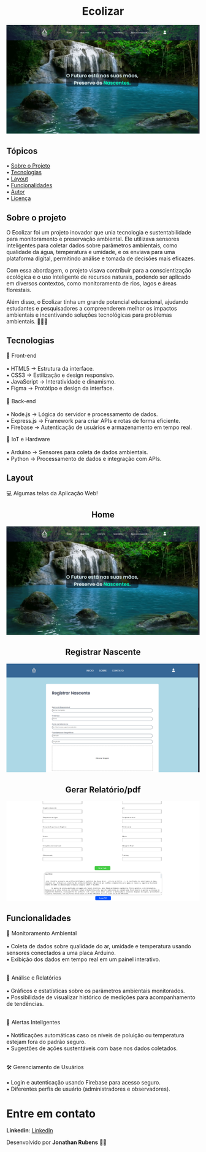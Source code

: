 <div align="center">
<h1>Ecolizar</h1>
  <img src="./.github/home.png" alt="Projeto" />
</div>

## Tópicos

<div>
 • <a href="#-sobre-o-projeto">Sobre o Projeto</a> </br>
 • <a href="#-tecnologias">Tecnologias</a> </br>
 • <a href="#-layout">Layout</a> </br>
 • <a href="#-funcionalidades">Funcionalidades</a> </br>
 • <a href="#-autor">Autor</a> </br>
 • <a href="#user-content--licença">Licença</a></br>
</div>

## Sobre o projeto  

O Ecolizar foi um projeto inovador que unia tecnologia e sustentabilidade para monitoramento e preservação ambiental. Ele utilizava sensores inteligentes para coletar dados sobre parâmetros ambientais, como qualidade da água, temperatura e umidade, e os enviava para uma plataforma digital, permitindo análise e tomada de decisões mais eficazes.

Com essa abordagem, o projeto visava contribuir para a conscientização ecológica e o uso inteligente de recursos naturais, podendo ser aplicado em diversos contextos, como monitoramento de rios, lagos e áreas florestais.

Além disso, o Ecolizar tinha um grande potencial educacional, ajudando estudantes e pesquisadores a compreenderem melhor os impactos ambientais e incentivando soluções tecnológicas para problemas ambientais. 🌱💡🚀

## Tecnologias
🔹 Front-end <br><br>
▪ HTML5 → Estrutura da interface.<br>
▪ CSS3 → Estilização e design responsivo.<br>
▪ JavaScript → Interatividade e dinamismo.<br>
▪ Figma → Protótipo e design da interface.<br><br>
🔹 Back-end <br><br>
▪ Node.js → Lógica do servidor e processamento de dados.<br>
▪ Express.js → Framework para criar APIs e rotas de forma eficiente.<br>
▪ Firebase → Autenticação de usuários e armazenamento em tempo real.<br>

🔹 IoT e Hardware <br><br>
▪ Arduino → Sensores para coleta de dados ambientais.<br>
▪ Python → Processamento de dados e integração com APIs.<br>

## Layout

💻 Algumas telas da Aplicação Web!

  


<p align="center">
  <h2 align=center> Home </h2>
  <img alt="Home" src="./.github/home.png">
  <h2 align=center>Registrar Nascente</h2>
  <img alt="Registrar-Nascente" src="./.github/registrar-nascente.png">
  <h2 align=center>Gerar Relatório/pdf</h2>
  <img alt="Gerar-Pdf" src="./.github/gerar-pdf.PNG">

</p>

## Funcionalidades

🌱 Monitoramento Ambiental <br><br>
▪ Coleta de dados sobre qualidade do ar, umidade e temperatura usando sensores conectados a uma placa Arduino. <br>
▪ Exibição dos dados em tempo real em um painel interativo. <br> <br>

🔎 Análise e Relatórios <br> <br>
▪ Gráficos e estatísticas sobre os parâmetros ambientais monitorados. <br>
▪ Possibilidade de visualizar histórico de medições para acompanhamento de tendências. <br><br>

📢 Alertas Inteligentes <br><br>
▪ Notificações automáticas caso os níveis de poluição ou temperatura estejam fora do padrão seguro. <br>
▪ Sugestões de ações sustentáveis com base nos dados coletados. <br><br>


🛠 Gerenciamento de Usuários <br><br>
▪ Login e autenticação usando Firebase para acesso seguro. <br>
▪ Diferentes perfis de usuário (administradores e observadores). <br>


# Entre em contato

**Linkedin**: [LinkedIn](https://www.linkedin.com/in/jonathan-rubens-60975628a/)

Desenvolvido por **Jonathan Rubens** 👋🏻
